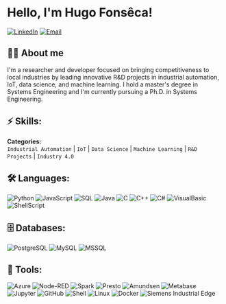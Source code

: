 # Hello, I'm Hugo Fonsêca!

[![LinkedIn](https://img.shields.io/badge/LinkedIn-blue)](https://www.linkedin.com/in/hugoafonseca) [![Email](https://img.shields.io/badge/Email-informational)](mailto:haf@poli.br)

## 🙋‍♂️ About me  
I'm a researcher and developer focused on bringing competitiveness to local industries by leading innovative R&D projects in industrial automation, IoT, data science, and machine learning. I hold a master's degree in Systems Engineering and I'm currently pursuing a Ph.D. in Systems Engineering.

## ⚡ Skills:  
**Categories:**  
`Industrial Automation` | `IoT` | `Data Science` | `Machine Learning` | `R&D Projects` | `Industry 4.0`

## 🛠️ Languages:  
![Python](https://img.shields.io/badge/-Python-yellow) ![JavaScript](https://img.shields.io/badge/-JavaScript-blue) ![SQL](https://img.shields.io/badge/-SQL-lightgrey) ![Java](https://img.shields.io/badge/-Java-red) ![C](https://img.shields.io/badge/-C-blue) ![C++](https://img.shields.io/badge/-C++-blue) ![C#](https://img.shields.io/badge/-C%23-blueviolet) ![VisualBasic](https://img.shields.io/badge/-VisualBasic-orange) ![ShellScript](https://img.shields.io/badge/-ShellScript-lightgreen)

## 🗄️ Databases:  
![PostgreSQL](https://img.shields.io/badge/-PostgreSQL-336791) ![MySQL](https://img.shields.io/badge/-MySQL-005C84) ![MSSQL](https://img.shields.io/badge/-MSSQL-CC2927)

## 🔧 Tools:  
![Azure](https://img.shields.io/badge/-Azure-blue) ![Node-RED](https://img.shields.io/badge/-Node--RED-red) ![Spark](https://img.shields.io/badge/-Spark-orange) ![Presto](https://img.shields.io/badge/-Presto-black) ![Amundsen](https://img.shields.io/badge/-Amundsen-yellow) ![Metabase](https://img.shields.io/badge/-Metabase-blue) ![Jupyter](https://img.shields.io/badge/-Jupyter-orange) ![GitHub](https://img.shields.io/badge/-GitHub-black) ![Shell](https://img.shields.io/badge/-Shell-lightgrey) ![Linux](https://img.shields.io/badge/-Linux-yellowgreen) ![Docker](https://img.shields.io/badge/-Docker-blue) ![Siemens Industrial Edge](https://img.shields.io/badge/-Siemens%20Industrial%20Edge-green)
